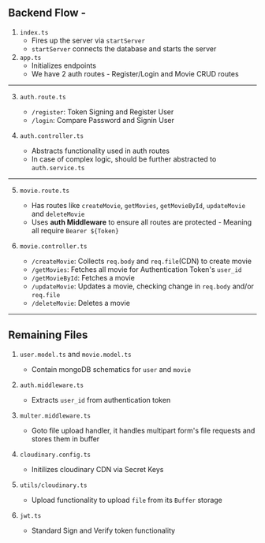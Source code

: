 ## Backend Flow - 

1. `index.ts`
    - Fires up the server via `startServer`
    - `startServer` connects the database and starts the server
2. `app.ts`
    - Initializes endpoints
    - We have 2 auth routes - Register/Login and Movie CRUD routes

---

3. `auth.route.ts`
    - `/register`: Token Signing and Register User
    - `/login`: Compare Password and Signin User

4. `auth.controller.ts`
    - Abstracts functionality used in auth routes
    - In case of complex logic, should be further abstracted to `auth.service.ts`

---

5. `movie.route.ts`
    - Has routes like `createMovie`, `getMovies`, `getMovieById`, `updateMovie` and `deleteMovie`
    - Uses **auth Middleware** to ensure all routes are protected - Meaning all require `Bearer ${Token}`

6. `movie.controller.ts`
    - `/createMovie`: Collects `req.body` and `req.file`(CDN) to create movie
    - `/getMovies`: Fetches all movie for Authentication Token's `user_id`
    - `/getMovieById`: Fetches a movie
    - `/updateMovie`: Updates a movie, checking change in `req.body` and/or `req.file`
    - `/deleteMovie`: Deletes a movie

---

## Remaining Files

1. `user.model.ts` and `movie.model.ts`
    - Contain mongoDB schematics for `user` and `movie`

2. `auth.middleware.ts`
    - Extracts `user_id` from authentication token

3. `multer.middleware.ts`
    - Goto file upload handler, it handles multipart form's file requests and stores them in buffer
4. `cloudinary.config.ts`
    - Initilizes cloudinary CDN via Secret Keys

5. `utils/cloudinary.ts`
    - Upload functionality to upload `file` from its `Buffer` storage

6. `jwt.ts`
    - Standard Sign and Verify token functionality

    